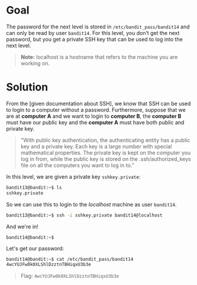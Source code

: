 # Goal
The password for the next level is stored in `/etc/bandit_pass/bandit14` and can only be read by user `bandit14`. For this level, you don’t get the next password, but you get a private SSH key that can be used to log into the next level.  
> **Note:** localhost is a hostname that refers to the machine you are working on.

# Solution
From the [given documentation about SSH], we know that SSH can be used to login to a computer without a password. Furthermore, suppose that we are at **computer A** and we want to login to **computer B**, the **computer B** must have our public key and the **computer A** must have both public and private key.
> "With public key authentication, the authenticating entity has a public key and a private key. Each key is a large number with special mathematical properties. The private key is kept on the computer you log in from, while the public key is stored on the .ssh/authorized_keys file on all the computers you want to log in to."

In this level, we are given a private key `sshkey.private`:
```sh
bandit13@bandit:~$ ls
sshkey.private
```

So we can use this to login to the *localhost* machine as user `bandit14`.
```sh
bandit13@bandit:~$ ssh -i sshkey.private bandit14@localhost
```

And we're in!
```shc
bandit14@bandit:~$ 
```

Let's get our password:
```sh
bandit14@bandit:~$ cat /etc/bandit_pass/bandit14
4wcYUJFw0k0XLShlDzztnTBHiqxU3b3e
```
> Flag: `4wcYUJFw0k0XLShlDzztnTBHiqxU3b3e`
